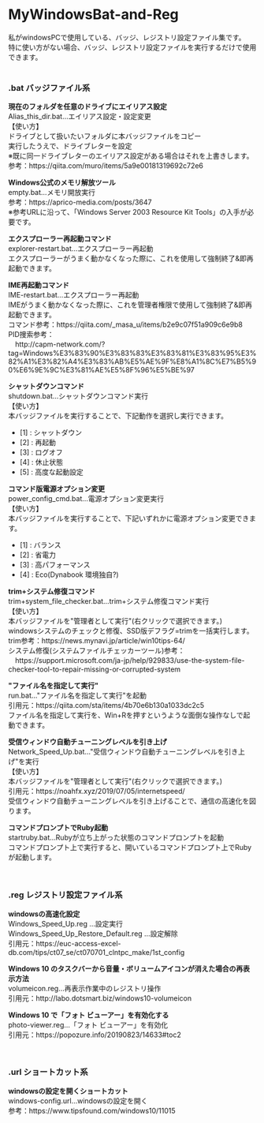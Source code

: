 # MyWindowsBat-and-Reg
私がwindowsPCで使用している、バッジ、レジストリ設定ファイル集です。<br/>
特に使い方がない場合、バッジ、レジストリ設定ファイルを実行するだけで使用できます。<br/>
<br/>
<h3>.bat バッジファイル系</h3>
<p>
  <b>現在のフォルダを任意のドライブにエイリアス設定</b><br/>
  Alias_this_dir.bat…エイリアス設定・設定変更<br/>
  【使い方】<br/>
  ドライブとして扱いたいフォルダに本バッジファイルをコピー<br/>
  実行したうえで、ドライブレターを設定<br/>
  ※既に同一ドライブレターのエイリアス設定がある場合はそれを上書きします。<br/>
  参考：https://qiita.com/muro/items/5a9e00181319692c72e6
</p>
<p>
  <b>Windows公式のメモリ解放ツール</b><br/>
  empty.bat…メモリ開放実行<br/>
  参考：https://aprico-media.com/posts/3647<br/>
  ※参考URLに沿って、「Windows Server 2003 Resource Kit Tools」の入手が必要です。<br/>
</p>
<p>
<b>エクスプローラー再起動コマンド</b><br/>
explorer-restart.bat…エクスプローラー再起動<br/>
エクスプローラーがうまく動かなくなった際に、これを使用して強制終了&即再起動できます。<br/>
</p>
<p>
  <b>IME再起動コマンド</b><br/>
  IME-restart.bat…エクスプローラー再起動<br/>
  IMEがうまく動かなくなった際に、これを管理者権限で使用して強制終了&即再起動できます。<br/>
  コマンド参考：https://qiita.com/_masa_u/items/b2e9c07f51a909c6e9b8<br/>
  PID捜索参考：<br/>
  　http://capm-network.com/?tag=Windows%E3%83%90%E3%83%83%E3%83%81%E3%83%95%E3%82%A1%E3%82%A4%E3%83%AB%E5%AE%9F%E8%A1%8C%E7%B5%90%E6%9E%9C%E3%81%AE%E5%8F%96%E5%BE%97<br/>
</p>
<p>
  <b>シャットダウンコマンド</b><br/>
  shutdown.bat…シャットダウンコマンド実行<br/>
  【使い方】<br/>
  本バッジファイルを実行することで、下記動作を選択し実行できます。
  <ul>
    <li>[1] : シャットダウン</li>
    <li>[2] : 再起動</li>
    <li>[3] : ログオフ</li>
    <li>[4] : 休止状態</li>
    <li>[5] : 高度な起動設定</li>
  </ul>
</p>
<p>
  <b>コマンド版電源オプション変更</b><br/>
  power_config_cmd.bat…電源オプション変更実行<br/>
  【使い方】<br/>
  本バッジファイルを実行することで、下記いずれかに電源オプション変更できます。
  <ul>
    <li>[1] : バランス</li>
    <li>[2] : 省電力</li>
    <li>[3] : 高パフォーマンス</li>
    <li>[4] : Eco(Dynabook 環境独自?)</li>
  </ul>
</p>
<p>
  <b>trim+システム修復コマンド</b><br/>
  trim+system_file_checker.bat…trim+システム修復コマンド実行<br/>
  【使い方】<br/>
  本バッジファイルを"管理者として実行"(右クリックで選択できます。)<br/>
  windowsシステムのチェックと修復、SSD版デフラグ=trimを一括実行します。<br/>
  trim参考：https://news.mynavi.jp/article/win10tips-64/<br/>
  システム修復(システムファイルチェッカーツール)参考：<br/>
  　https://support.microsoft.com/ja-jp/help/929833/use-the-system-file-checker-tool-to-repair-missing-or-corrupted-system<br/>
</p>
<p>
  <b>"ファイル名を指定して実行"</b><br/>
  run.bat…"ファイル名を指定して実行"を起動<br/>
  引用元：https://qiita.com/sta/items/4b70e6b130a1033dc2c5<br/>
  ファイル名を指定して実行を、Win+Rを押すというような面倒な操作なしで起動できます。<br/>
</p>
<p>
  <b>受信ウィンドウ自動チューニングレベルを引き上げ</b><br/>
  Network_Speed_Up.bat…"受信ウィンドウ自動チューニングレベルを引き上げ"を実行<br/>
  【使い方】<br/>
  本バッジファイルを"管理者として実行"(右クリックで選択できます。)<br/>
  引用元：https://noahfx.xyz/2019/07/05/internetspeed/<br/>
  受信ウィンドウ自動チューニングレベルを引き上げることで、通信の高速化を図ります。<br/>
</p>
<p>
  <b>コマンドプロンプトでRuby起動</b><br/>
  startruby.bat…Rubyが立ち上がった状態のコマンドプロンプトを起動<br/>
  コマンドプロンプト上で実行すると、開いているコマンドプロンプト上でRubyが起動します。<br/>
</p>
<br/>
<h3>.reg レジストリ設定ファイル系</h3>
<p>
  <b>windowsの高速化設定</b><br/>
  Windows_Speed_Up.reg …設定実行<br/>
  Windows_Speed_Up_Restore_Default.reg …設定解除<br/>
  引用元：https://euc-access-excel-db.com/tips/ct07_se/ct070701_clntpc_make/1st_config
</p>
<p>
  <b>Windows 10 のタスクバーから音量・ボリュームアイコンが消えた場合の再表示方法</b><br/>
  volumeicon.reg…再表示作業中のレジストリ操作<br/>
  引用元：http://labo.dotsmart.biz/windows10-volumeicon
</p>
<p>
  <b>Windows 10 で「フォト ビューアー」を有効化する</b><br/>
  photo-viewer.reg…「フォト ビューアー」を有効化<br/>
  引用元：https://popozure.info/20190823/14633#toc2
</p>
<br/>
<h3>.url ショートカット系</h3>
<p>
  <b>windowsの設定を開くショートカット</b><br/>
  windows-config.url…windowsの設定を開く<br/>
  参考：https://www.tipsfound.com/windows10/11015
</p>